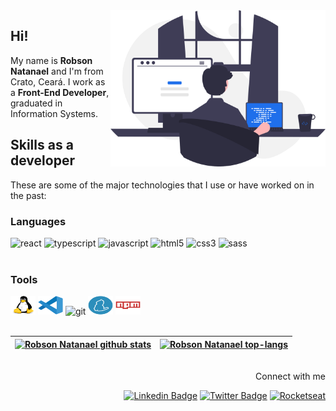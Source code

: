 <img align="right" height="250px" src=".github/images/undraw_programming_re_kg9v.svg">

## Hi!

My name is **Robson Natanael** and I'm from Crato, Ceará. I work as a **Front-End Developer**, graduated in Information Systems.

## Skills as a developer

These are some of the major technologies that I use or have worked on in the past:

### Languages

<div>
  <img src="https://icongr.am/devicon/react-original.svg?size=30&color=currentColor" alt="react" title="React.Js" width="40" height="30" />
  <img src="https://icongr.am/devicon/typescript-original.svg?size=30&color=currentColor" alt="typescript" title="Typescript" width="40" height="30" />
  <img src="https://icongr.am/devicon/javascript-original.svg?size=30&color=currentColor" alt="javascript" title="Javascript" width="40" height="30" />
  <img src="https://icongr.am/devicon/html5-original.svg?size=30&color=currentColor" alt="html5" title="HTML5" width="40" height="30" />
  <img src="https://icongr.am/devicon/css3-original.svg?size=30&color=currentColor" alt="css3" title="CSS3" width="40" height="30" />
  <img src="https://icongr.am/devicon/sass-original.svg?size=30&color=currentColor" alt="sass" title="SASS" width="40" height="30" />
<div>
<br/>

### Tools

<div>
<img src="https://raw.githubusercontent.com/devicons/devicon/master/icons/linux/linux-original.svg" alt="linux" title="Linux" width="40" height="30" />
<img src="https://raw.githubusercontent.com/devicons/devicon/master/icons/vscode/vscode-original.svg" alt="vscode" title="VS Code" width="40" height="30" />
<img src="https://icongr.am/devicon/git-original.svg?size=30&color=currentColor" alt="git" title="Git" width="40" height="30" />
<img src="https://raw.githubusercontent.com/devicons/devicon/master/icons/yarn/yarn-original.svg" alt="yarn" title="Yarn" width="40" height="30" />
<img src="https://raw.githubusercontent.com/devicons/devicon/master/icons/npm/npm-original-wordmark.svg" alt="npm" title="npm" width="40" height="30" />
</div>

<br />

| [![Robson Natanael github stats](https://github-readme-stats.vercel.app/api?username=robsonnatanael&theme=dark&show_icons=true&count_private=true&hide_border=true)](https://github.com/robsonnatanael) | [![Robson Natanael top-langs](https://github-readme-stats.vercel.app/api/top-langs/?username=robsonnatanael&layout=compact&theme=dark&hide_border=true)](https://github.com/robsonnatanael) |
| :-----------------------------------------------------------------------------------------------------------------------------------------------------------------------------------------------------: | :-----------------------------------------------------------------------------------------------------------------------------------------------------------------------------------------: |

<br />
<div align="right">
Connect with me

[![Linkedin Badge](https://img.shields.io/badge/-Robson%20Natanael-blue?style=flat-square&logo=Linkedin&logoColor=white&link=https://www.linkedin.com/in/robsonnatanael)](https://www.linkedin.com/in/robsonnatanael)
[![Twitter Badge](https://img.shields.io/badge/-@robsonnatanael-1ca0f1?style=flat-square&labelColor=1ca0f1&logo=twitter&logoColor=white&link=https://twitter.com/robsonnatanael)](https://twitter.com/robsonnatanael)
[![Rocketseat](https://img.shields.io/badge/-Rocketseat%20Profile-8358e1?style=flat-square&labelColor=8358e1&logoColor=white&link=https://app.rocketseat.com.br/me/robsonnatanael)](https://app.rocketseat.com.br/me/robsonnatanael)

</div>
